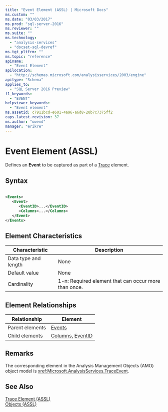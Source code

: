 ```yaml
---
title: "Event Element (ASSL) | Microsoft Docs"
ms.custom: ""
ms.date: "03/03/2017"
ms.prod: "sql-server-2016"
ms.reviewer: ""
ms.suite: ""
ms.technology: 
  - "analysis-services"
  - "docset-sql-devref"
ms.tgt_pltfrm: ""
ms.topic: "reference"
apiname: 
  - "Event Element"
apilocation: 
  - "http://schemas.microsoft.com/analysisservices/2003/engine"
apitype: "Schema"
applies_to: 
  - "SQL Server 2016 Preview"
f1_keywords: 
  - "EVENT"
helpviewer_keywords: 
  - "Event element"
ms.assetid: c7911bcd-e601-4a96-a6d8-20b7c7375ff2
caps.latest.revision: 37
ms.author: "owend"
manager: "erikre"
---
```

# Event Element (ASSL)
  Defines an **Event** to be captured as part of a [Trace](../../../analysis-services/scripting/objects/trace-element-assl.md) element.  
  
## Syntax  
  
```xml  
  
<Events>  
   <Event>  
      <EventID>...</EventID>  
      <Columns>...</Columns>  
   </Event>  
</Events>  
```  
  
## Element Characteristics  
  
|Characteristic|Description|  
|--------------------|-----------------|  
|Data type and length|None|  
|Default value|None|  
|Cardinality|1-n: Required element that can occur more than once.|  
  
## Element Relationships  
  
|Relationship|Element|  
|------------------|-------------|  
|Parent elements|[Events](../../../analysis-services/scripting/collections/events-element-assl.md)|  
|Child elements|[Columns](../../../analysis-services/scripting/collections/columns-element-assl.md), [EventID](../../../analysis-services/scripting/properties/eventid-element-assl.md)|  
  
## Remarks  
 The corresponding element in the Analysis Management Objects (AMO) object model is <xref:Microsoft.AnalysisServices.TraceEvent>.  
  
## See Also  
 [Trace Element &#40;ASSL&#41;](../../../analysis-services/scripting/objects/trace-element-assl.md)   
 [Objects &#40;ASSL&#41;](../../../analysis-services/scripting/objects/objects-assl.md)  
  
  